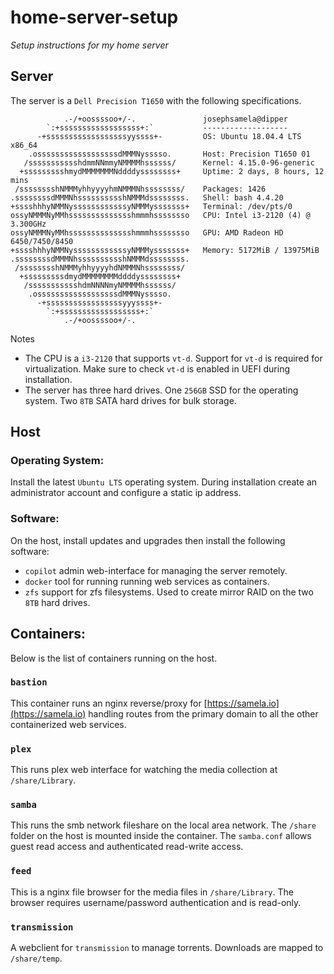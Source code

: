 # home-server-setup

*Setup instructions for my home server*

## Server

The server is a `Dell Precision T1650` with the following specifications.

```
            .-/+oossssoo+/-.               josephsamela@dipper
        `:+ssssssssssssssssss+:`           -------------------
      -+ssssssssssssssssssyyssss+-         OS: Ubuntu 18.04.4 LTS x86_64
    .ossssssssssssssssssdMMMNysssso.       Host: Precision T1650 01
   /ssssssssssshdmmNNmmyNMMMMhssssss/      Kernel: 4.15.0-96-generic
  +ssssssssshmydMMMMMMMNddddyssssssss+     Uptime: 2 days, 8 hours, 12 mins
 /sssssssshNMMMyhhyyyyhmNMMMNhssssssss/    Packages: 1426
.ssssssssdMMMNhsssssssssshNMMMdssssssss.   Shell: bash 4.4.20
+sssshhhyNMMNyssssssssssssyNMMMysssssss+   Terminal: /dev/pts/0
ossyNMMMNyMMhsssssssssssssshmmmhssssssso   CPU: Intel i3-2120 (4) @ 3.300GHz
ossyNMMMNyMMhsssssssssssssshmmmhssssssso   GPU: AMD Radeon HD 6450/7450/8450
+sssshhhyNMMNyssssssssssssyNMMMysssssss+   Memory: 5172MiB / 13975MiB
.ssssssssdMMMNhsssssssssshNMMMdssssssss.
 /sssssssshNMMMyhhyyyyhdNMMMNhssssssss/
  +sssssssssdmydMMMMMMMMddddyssssssss+
   /ssssssssssshdmNNNNmyNMMMMhssssss/
    .ossssssssssssssssssdMMMNysssso.
      -+sssssssssssssssssyyyssss+-
        `:+ssssssssssssssssss+:`
            .-/+oossssoo+/-.
```

Notes
* The CPU is a `i3-2120` that supports `vt-d`. Support for `vt-d` is required for virtualization. Make sure to check `vt-d` is enabled in UEFI during installation.
* The server has three hard drives. One `256GB` SSD for the operating system. Two `8TB` SATA hard drives for bulk storage.

## Host

### Operating System:

Install the latest `Ubuntu LTS` operating system. During installation create an administrator account and configure a static ip address.

### Software:

On the host, install updates and upgrades then install the following software:

* `copilot` admin web-interface for managing the server remotely.
* `docker` tool for running running web services as containers.
* `zfs` support for zfs filesystems. Used to create mirror RAID on the two `8TB` hard drives.

## Containers:

Below is the list of containers running on the host.

### `bastion`

This container runs an nginx reverse/proxy for [https://samela.io](https://samela.io) handling routes from the primary domain to all the other containerized web services.

### `plex`

This runs plex web interface for watching the media collection at `/share/Library`.

### `samba`

This runs the smb network fileshare on the local area network. The `/share` folder on the host is mounted inside the container. The   `samba.conf` allows guest read access and authenticated read-write access.

### `feed`

This is a nginx file browser for the media files in `/share/Library`. The browser requires username/password authentication and is read-only.

### `transmission`

A webclient for `transmission` to manage torrents. Downloads are mapped to `/share/temp`.
